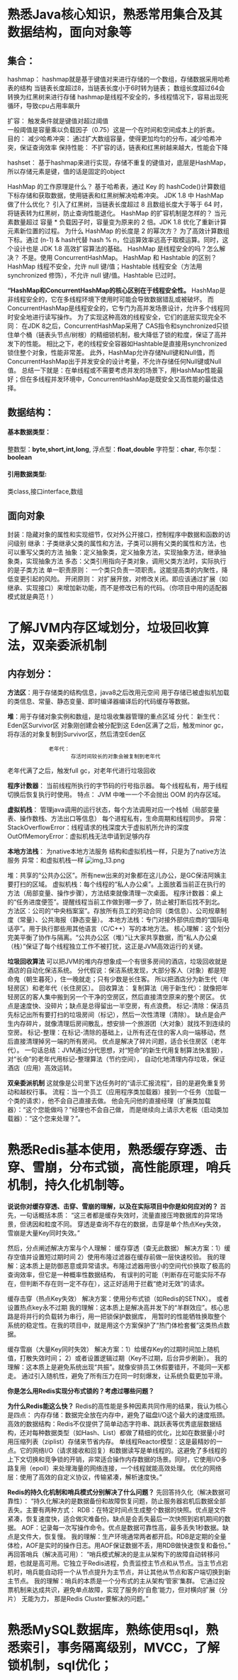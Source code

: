 # 熟悉Java核心知识，熟悉常用集合及其数据结构，面向对象等
## 集合：
hashmap：
hashmap就是基于键值对来进行存储的一个数组，存储数据采用哈希表的结构 
当链表长度超过8，当链表长度小于6时转为链表；
数组长度超过64会转换为红黑树来进行存储
hashmap是线程不安全的，多线程情况下，容易出现死循环，导致cpu占用率飙升

扩容： 
触发条件就是键值对超过阈值    
一般阈值是容量乘以负载因子（0.75）这是一个在时间和空间成本上的折衷。                 
目的：
减少哈希冲突：
通过扩大数组容量，使得更加均匀的分布，减少哈希冲突，保证查询效率
保持性能：
不扩容的话，链表和红黑树越来越大，性能会下降


hashset：
基于hashmap来进行实现，存储不重复的键值对，底层是HashMap，
所以存储元素是键，值的话是固定的object

HashMap 的工作原理是什么？
基于哈希表，通过 Key 的 hashCode()计算数组下标存储和获取数据，使用链表和红黑树解决哈希冲突。
JDK 1.8 中 HashMap 做了什么优化？
引入了红黑树，当链表长度超过 8 且数组长度大于等于 64 时，将链表转为红黑树，防止查询性能退化。
HashMap 的扩容机制是怎样的？
当元素数量超过 容量 * 负载因子时，容量变为原来的 2 倍。JDK 1.8 优化了重新计算元素新位置的过程。
为什么 HashMap 的长度是 2 的幂次方？
为了高效计算数组下标。通过 (n-1) & hash代替 hash % n，位运算效率远高于取模运算。同时，这个设计也是 JDK 1.8 高效扩容算法的基础。
HashMap 是线程安全的吗？怎么解决？
不是。使用 ConcurrentHashMap。
HashMap 和 Hashtable 的区别？
HashMap 线程不安全，允许 null 键/值；Hashtable 线程安全（方法用 synchronized 修饰），不允许 null 键/值。Hashtable 已过时。

**“HashMap和ConcurrentHashMap的核心区别在于线程安全性。**
HashMap是非线程安全的，它在多线程环境下使用时可能会导致数据错乱或被破坏。
而ConcurrentHashMap是线程安全的，它专门为高并发场景设计，允许多个线程同时安全地进行读写操作。
为了实现这种高效的线程安全，它们的底层实现完全不同：
在JDK 8之后，ConcurrentHashMap采用了 CAS指令和synchronized只锁住单个桶（链表头节点/树根）的精细锁机制，极大降低了锁的粒度，保证了高并发下的性能。
相比之下，老的线程安全容器如Hashtable是直接用synchronized锁住整个对象，性能非常差。
此外，HashMap允许存储Null键和Null值，而ConcurrentHashMap出于并发安全的设计考量，不允许存储任何Null键或Null值。
总结一下就是：在单线程或不需要考虑并发的场景下，用HashMap性能最好；但在多线程并发环境中，ConcurrentHashMap是既安全又高性能的最佳选择。



## 数据结构：
#### 基本数据类型：
整数型：**byte,short,int,long**,
浮点型：**float,double**
字符型：**char**,
布尔型：**boolean**

#### 引用数据类型:
类class,接口interface,数组


                              

## 面向对象
封装：隐藏对象的属性和实现细节，仅对外公开接口，控制程序中数据和函数的访问级别
继承：子类继承父类的属性和方法，子类可以拥有父类的属性和方法，也可以重写父类的方法
抽象：定义抽象类，定义抽象方法，实现抽象方法，继承抽象类，实现抽象方法
多态：父类引用指向子类对象，调用父类方法时，实际执行的是子类方法
单一职责原则： 一个类只负责一项职责。这能提高类的内聚性，降低变更引起的风险。
开闭原则： 对扩展开放，对修改关闭。即应该通过扩展（如继承、实现接口）来增加新功能，而不是修改已有的代码。（你项目中用的适配器模式就是典范！）



# 了解JVM内存区域划分，垃圾回收算法，双亲委派机制
## 内存划分：
**方法区**：用于存储类的结构信息，java8之后改用元空间
用于存储已被虚拟机加载的类信息、常量、静态变量、即时编译器编译后的代码缓存等数据。

**堆**：用于存储对象实例和数组，是垃圾收集器管理的重点区域
分代：
新生代：
Eden区Survivor区
对象刚创建会被分配到这
Eden区满了之后，触发minor gc，将存活的对象复制到Survivor区，然后清空Eden区


                 老年代：
                        存活时间较长的对象会被复制到老年代
老年代满了之后，触发full gc，对老年代进行垃圾回收

**程序计数器**：
当前线程所执行的字节码的行号指示器。
每个线程私有，用于线程切换后恢复执行时使用。
特点： JVM 中唯一一个不会抛出 OOM 的内存区域。


**虚拟机栈**：
管理java调用的运行状态，每个方法调用对应一个栈帧（局部变量表、操作数栈、方法出口等信息）
每个进程私有，生命周期和线程同步。
异常：
StackOverflowError：线程请求的栈深度大于虚拟机所允许的深度
OutOfMemoryError：虚拟机栈无法申请到足够内存

**本地方法栈**：
为native本地方法服务
结构和虚拟机栈一样，只是为了native方法服务
异常：和虚拟机栈一样
![img_13.png](img_13.png)

堆：共享的“公共办公区”。所有new出来的对象都在这儿办公，是GC保洁阿姨主要打扫的区域。
虚拟机栈：每个线程的“私人办公桌”。上面放着当前正在执行的方法（局部变量、操作步骤），方法结束就像清理一次桌面。
程序计数器：桌上的“任务进度便签”。提醒线程当前工作做到哪一步了，防止被打断后找不到北。
方法区：公司的“中央档案室”。存放所有员工的劳动合同（类信息）、公司规章制度（常量）、公共海报（静态变量）。
本地方法栈：专门对接外部供应商的“国际电话亭”。用于执行那些用其他语言（C/C++）写的本地方法。
核心理解：这个划分完美平衡了协作与隔离。“公共办公区（堆）”让大家共享数据，而“私人办公桌（栈）”保证了每个线程独立工作不被打扰，这正是JVM高效运行的关键。


**垃圾回收算法**
可以把JVM的堆内存想象成一个有很多房间的酒店，垃圾回收就是酒店的自动化保洁系统。
分代假说：保洁系统发现，大部分客人（对象）都是短命鬼（朝生暮死），住一晚就走；只有少数是长住客。
            所以把酒店分为新生代（年轻房区）和老年代（长住房区）。
回收算法：
复制算法（用于新生代）：就像把年轻房区的客人集中搬到另一个干净的空房区，然后直接清空原来的整个房区。
                    优点是速度快、没碎片；缺点是总得留出一半空房，有点浪费。
标记-清除：保洁员先标记出所有要打扫的垃圾房间（标记），然后一次性清理（清除）。
            缺点是会产生内存碎片，就像清理后房间散乱，想安排一个旅游团（大对象）就找不到连续的空房。
标记-整理：在标记-清除的基础上，让所有还在住的客人向一端移动，然后直接清理掉另一端的所有房间。
            优点是解决了碎片问题，适合长住房区（老年代）。
一句话总结：JVM通过分代思想，对“短命”的新生代用复制算法快准狠），对“长命”的老年代用标记-整理算法（节约空间），
            自动化地清理内存垃圾，保证酒店（应用）高效运转。

**双亲委派机制**
这就像是公司里下达任务时的“请示汇报流程”，目的是避免重复劳动和越权行事。
流程：当一个员工（应用程序类加载器）接到一个任务（加载一个类的请求），他不会自己直接去做。
他会先问他的直接经理（扩展类加载器）：“这个您能做吗？”经理也不会自己做，
而是继续向上请示大老板（启动类加载器）：“这个您来处理？”。



# 熟悉Redis基本使用，熟悉缓存穿透、击穿、雪崩，分布式锁，高性能原理，哨兵机制，持久化机制等。

**说说你对缓存穿透、击穿、雪崩的理解，以及在实际项目中你是如何应对的？**
首先，一句话概括本质：
“这三者都是缓存失效时，流量直接压垮数据库的异常场景，但诱因和粒度不同。
    穿透是查询不存在的数据，击穿是单个热点Key失效，雪崩是大量Key同时失效。”

然后，分点阐述解决方案与个人理解：
缓存穿透（查无此数据）
解决方案：1）缓存空值并设置短过期时间
        2）使用布隆过滤器在缓存前做一层快速校验。
我的理解：这本质上是防御恶意或异常请求。布隆过滤器用很小的空间代价换取了极高的查询效率，但它是一种概率性数据结构，
        有误判的可能（判断存在可能实际不存在，但判断不存在则一定不存在），这正好适用于拦截“绝对无效”的请求。

缓存击穿（热点Key失效）
解决方案：使用分布式锁（如Redis的SETNX）。
        或者设置热点key永不过期
我的理解：这本质上是解决高并发下的“羊群效应”。核心思路是将并行的负载转为串行，用一把锁保护数据库，
        用暂时的性能牺牲换取整个系统的稳定性。在我的项目中，就是用这个方案保护了“热门体检套餐”这类热点数据。

缓存雪崩（大量Key同时失效）
解决方案：1）给缓存Key的过期时间加上随机值，打散失效时间；
        2）或者设置逻辑过期（Key不过期，后台异步刷新）。
我的理解：这本质上是避免系统出现“共振”。就像安排员工休假要错开，不能同一天都走。
        通过引入随机性，避免了所有压力在同一时刻爆发，让系统负载更加平滑。


**你是怎么用Redis实现分布式锁的？考虑过哪些问题？**













**为什么Redis能这么快？**
Redis的高性能是多种因素共同作用的结果，我认为核心是四点：
内存存储：数据完全放在内存中，避免了磁盘I/O这个最大的速度瓶颈。
高效的数据结构：Redis不仅提供了简单动态字符串、跳跃表等优秀底层数据结构，还对每种数据类型（如Hash、List）都做了精细的优化，比如在数据量小时用压缩列表（ziplist）存储来节省内存。
单线程Reactor模型：这是最精妙的一点。它的网络I/O（请求接收和回复）和数据读写是单线程的。这避免了多线程的上下文切换和竞争锁的开销​​，非常适合操作内存数据的场景。同时，它使用I/O多路复用（epoll）来处理海量的网络连接，一个线程就能高效处理。
优化的网络层：使用了高效的自定义协议，传输紧凑，解析速度快。”



**Redis的持久化机制和哨兵模式分别解决了什么问题？**
先回答持久化（解决数据可靠性）：
“持久化解决的是数据备份和故障恢复问题，防止服务器宕机后数据全部丢失。主要有两种方式：
RDB：在特定时间点生成整个数据的快照。优点是文件紧凑，恢复速度快，适合做灾难备份。缺点是会丢失最后一次快照到宕机期间的数据。
AOF：记录每一次写操作命令。优点是数据可靠性高，最多丢失1秒数据。缺点是文件大，恢复慢。
我的理解：生产环境通常两者都开启。RDB是定期的全量体检，AOF是实时的操作日志。用AOF保证数据不丢，用RDB做快速恢复和备份。”
再回答哨兵（解决高可用）：
“哨兵模式解决的是主从架构下的故障自动转移问题，也就是高可用。它独立于Redis进程，负责监控主节点和从节点。当主节点宕机时，哨兵能自动将一个从节点提升为主节点，并让其他从节点和客户端切换到新主节点。
我的理解：哨兵的本质是一个分布式的主从架构‘管家’集群。
它通过投票机制来达成共识，避免单点故障，实现了服务的‘自愈’能力，但对横向扩展（分片） 无能为力，
那是Redis Cluster要解决的问题。”

# 熟悉MySQL数据库，熟练使用sql，熟悉索引，事务隔离级别，MVCC，了解锁机制，sql优化；


